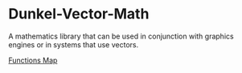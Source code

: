 # Dunkel-Vector-Math
A mathematics library that can be used in conjunction with graphics engines or in systems that use vectors.


[Functions Map](./Functions/Functions_Map.md)